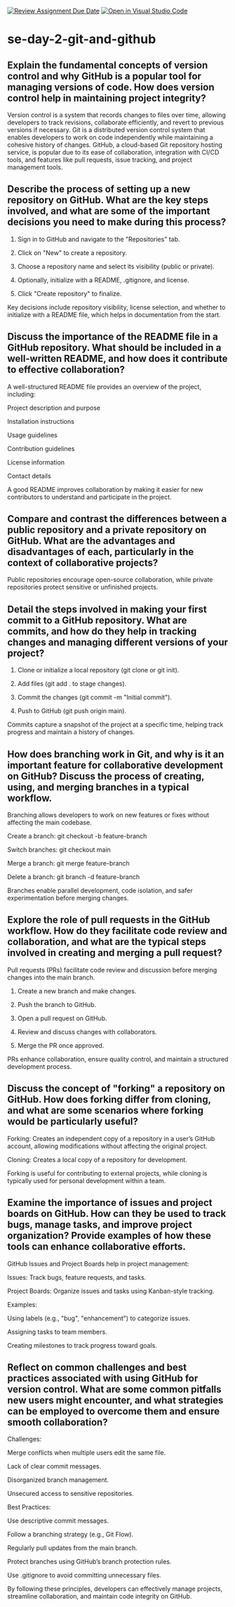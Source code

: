 
[![Review Assignment Due Date](https://classroom.github.com/assets/deadline-readme-button-22041afd0340ce965d47ae6ef1cefeee28c7c493a6346c4f15d667ab976d596c.svg)](https://classroom.github.com/a/8wgCKhpZ)
[![Open in Visual Studio Code](https://classroom.github.com/assets/open-in-vscode-2e0aaae1b6195c2367325f4f02e2d04e9abb55f0b24a779b69b11b9e10269abc.svg)](https://classroom.github.com/online_ide?assignment_repo_id=18940463&assignment_repo_type=AssignmentRepo)
# se-day-2-git-and-github
## Explain the fundamental concepts of version control and why GitHub is a popular tool for managing versions of code. How does version control help in maintaining project integrity?

Version control is a system that records changes to files over time, allowing developers to track revisions, collaborate efficiently, and revert to previous versions if necessary. Git is a distributed version control system that enables developers to work on code independently while maintaining a cohesive history of changes. GitHub, a cloud-based Git repository hosting service, is popular due to its ease of collaboration, integration with CI/CD tools, and features like pull requests, issue tracking, and project management tools.

## Describe the process of setting up a new repository on GitHub. What are the key steps involved, and what are some of the important decisions you need to make during this process?


1. Sign in to GitHub and navigate to the "Repositories" tab.


2. Click on "New" to create a repository.


3. Choose a repository name and select its visibility (public or private).


4. Optionally, initialize with a README, .gitignore, and license.


5. Click "Create repository" to finalize.



Key decisions include repository visibility, license selection, and whether to initialize with a README file, which helps in documentation from the start.

## Discuss the importance of the README file in a GitHub repository. What should be included in a well-written README, and how does it contribute to effective collaboration?

A well-structured README file provides an overview of the project, including:

Project description and purpose

Installation instructions

Usage guidelines

Contribution guidelines

License information

Contact details


A good README improves collaboration by making it easier for new contributors to understand and participate in the project.


## Compare and contrast the differences between a public repository and a private repository on GitHub. What are the advantages and disadvantages of each, particularly in the context of collaborative projects?


Public repositories encourage open-source collaboration, while private repositories protect sensitive or unfinished projects.


## Detail the steps involved in making your first commit to a GitHub repository. What are commits, and how do they help in tracking changes and managing different versions of your project?

1. Clone or initialize a local repository (git clone or git init).


2. Add files (git add . to stage changes).


3. Commit the changes (git commit -m "Initial commit").


4. Push to GitHub (git push origin main).



Commits capture a snapshot of the project at a specific time, helping track progress and maintain a history of changes.


## How does branching work in Git, and why is it an important feature for collaborative development on GitHub? Discuss the process of creating, using, and merging branches in a typical workflow.

Branching allows developers to work on new features or fixes without affecting the main codebase.

Create a branch: git checkout -b feature-branch

Switch branches: git checkout main

Merge a branch: git merge feature-branch

Delete a branch: git branch -d feature-branch


Branches enable parallel development, code isolation, and safer experimentation before merging changes.

## Explore the role of pull requests in the GitHub workflow. How do they facilitate code review and collaboration, and what are the typical steps involved in creating and merging a pull request?

Pull requests (PRs) facilitate code review and discussion before merging changes into the main branch.

1. Create a new branch and make changes.


2. Push the branch to GitHub.


3. Open a pull request on GitHub.


4. Review and discuss changes with collaborators.


5. Merge the PR once approved.



PRs enhance collaboration, ensure quality control, and maintain a structured development process.

## Discuss the concept of "forking" a repository on GitHub. How does forking differ from cloning, and what are some scenarios where forking would be particularly useful?

Forking: Creates an independent copy of a repository in a user’s GitHub account, allowing modifications without affecting the original project.

Cloning: Creates a local copy of a repository for development.


Forking is useful for contributing to external projects, while cloning is typically used for personal development within a team.


## Examine the importance of issues and project boards on GitHub. How can they be used to track bugs, manage tasks, and improve project organization? Provide examples of how these tools can enhance collaborative efforts.

GitHub Issues and Project Boards help in project management:

Issues: Track bugs, feature requests, and tasks.

Project Boards: Organize issues and tasks using Kanban-style tracking.


Examples:

Using labels (e.g., "bug", "enhancement") to categorize issues.

Assigning tasks to team members.

Creating milestones to track progress toward goals.

## Reflect on common challenges and best practices associated with using GitHub for version control. What are some common pitfalls new users might encounter, and what strategies can be employed to overcome them and ensure smooth collaboration?


Challenges:

Merge conflicts when multiple users edit the same file.

Lack of clear commit messages.

Disorganized branch management.

Unsecured access to sensitive repositories.


Best Practices:

Use descriptive commit messages.

Follow a branching strategy (e.g., Git Flow).

Regularly pull updates from the main branch.

Protect branches using GitHub’s branch protection rules.

Use .gitignore to avoid committing unnecessary files.


By following these principles, developers can effectively manage projects, streamline collaboration, and maintain code integrity on GitHub.